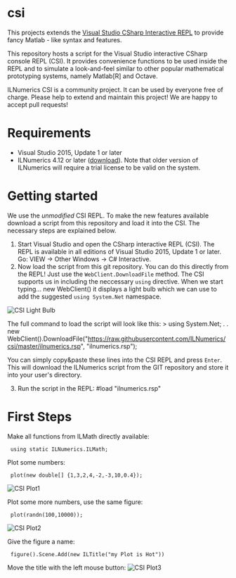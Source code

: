 # csi
This projects extends the [Visual Studio CSharp Interactive REPL](https://github.com/dotnet/roslyn/wiki/Interactive-Window) to provide fancy Matlab - like syntax and features. 

This repository hosts a script for the Visual Studio interactive CSharp console REPL (CSI). It provides convenience functions to be used inside the REPL and to simulate a look-and-feel similar to other popular mathematical prototyping systems, namely Matlab[R] and Octave.

ILNumerics CSI is a community project. It can be used by everyone free of charge. Please help to extend and maintain this project! We are happy to accept pull requests! 

# Requirements
* Visual Studio 2015, Update 1 or later
* ILNumerics 4.12 or later ([download](http://ilnumerics.net/download)). Note that older version of ILNumerics will require a trial license to be valid on the system.

# Getting started
We use the *unmodified* CSI REPL. To make the new features available download a script from this repository and load it into the CSI. The necessary steps are explained below.

1. Start Visual Studio and open the CSharp interactive REPL (CSI). The REPL is available in all editions of Visual Studio 2015, Update 1 or later. Go: VIEW -> Other Windows -> C# Interactive.  
2. Now load the script from this git repository. You can do this directly from the REPL! Just use the `WebClient.DownloadFile` method. The CSI supports us in including the neccessary `using` directive. When we start typing...
    new WebClient() 
it displays a light bulb which we can use to add the suggested `using System.Net` namespace. 

![CSI Light Bulb](http://ilnumerics.net/media/png/CSI_lightbulb.png)

The full command to load the script will look like this:
     > using System.Net;
     . 
     . new WebClient().DownloadFile("https://raw.githubusercontent.com/ILNumerics/csi/master/ilnumerics.rsp", "ilnumerics.rsp");
    
You can simply copy&paste these lines into the CSI REPL and press `Enter`. This will download the ILNumerics script from the GIT repository and store it into your user's directory.

3. Run the script in the REPL: 
     #load "ilnumerics.rsp"

# First Steps
Make all functions from ILMath directly available: 

     using static ILNumerics.ILMath; 

Plot some numbers: 

     plot(new double[] {1,3,2,4,-2,-3,10,0.4});
![CSI Plot1](http://ilnumerics.net/media/png/CSI_Plot1.png)

Plot some more numbers, use the same figure:

     plot(randn(100,10000));
![CSI Plot2](http://ilnumerics.net/media/png/CSI_Plot2.png)

Give the figure a name: 

     figure().Scene.Add(new ILTitle("my Plot is Hot"))

Move the title with the left mouse button: 
![CSI Plot3](http://ilnumerics.net/media/png/CSI_Plot3.png)

